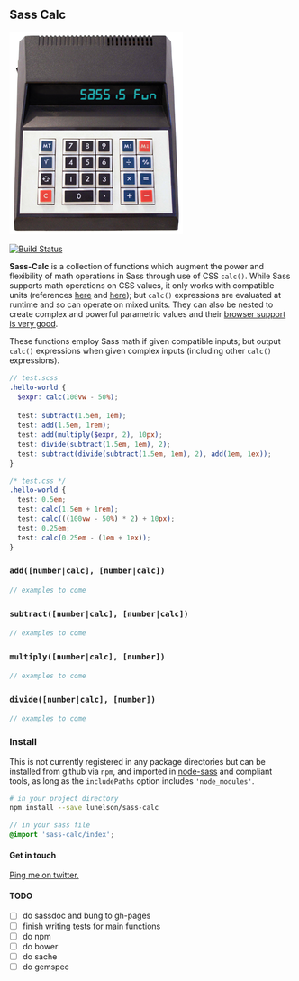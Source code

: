 ## Sass Calc

!['sass calc'](sass-calc.png)

[![Build Status](https://travis-ci.org/lunelson/sass-calc.svg?branch=master)](https://travis-ci.org/lunelson/sass-calc)

**Sass-Calc** is a collection of functions which augment the power and flexibility of math operations in Sass through use of CSS `calc()`. While Sass supports math operations on CSS values, it only works with compatible units (references [here](https://www.sitepoint.com/sass-basics-operators/) and [here](https://www.sitepoint.com/understanding-sass-units/)); but `calc()` expressions are evaluated at runtime and so can operate on mixed units. They can also be nested to create complex and powerful parametric values and their [browser support is very good](http://caniuse.com/#feat=calc).

These functions employ Sass math if given compatible inputs; but output `calc()` expressions when given complex inputs (including other `calc()` expressions).

```scss
// test.scss
.hello-world {
  $expr: calc(100vw - 50%);

  test: subtract(1.5em, 1em);
  test: add(1.5em, 1rem);
  test: add(multiply($expr, 2), 10px);
  test: divide(subtract(1.5em, 1em), 2);
  test: subtract(divide(subtract(1.5em, 1em), 2), add(1em, 1ex));
}
```
```css
/* test.css */
.hello-world {
  test: 0.5em;
  test: calc(1.5em + 1rem);
  test: calc(((100vw - 50%) * 2) + 10px);
  test: 0.25em;
  test: calc(0.25em - (1em + 1ex));
}
```


### `add([number|calc], [number|calc])`
```scss
// examples to come
```
### `subtract([number|calc], [number|calc])`
```scss
// examples to come
```
### `multiply([number|calc], [number])`
```scss
// examples to come
```
### `divide([number|calc], [number])`
```scss
// examples to come
```

### Install

This is not currently registered in any package directories but can be installed from github via `npm`, and imported in [node-sass](https://github.com/sass/node-sass) and compliant tools, as long as the `includePaths` option includes `'node_modules'`.

```sh
# in your project directory
npm install --save lunelson/sass-calc
```
```scss
// in your sass file
@import 'sass-calc/index';
```
#### Get in touch

[Ping me on twitter.](https://twitter.com/lunelson)

#### TODO

- [ ] do sassdoc and bung to gh-pages
- [ ] finish writing tests for main functions
- [ ] do npm
- [ ] do bower
- [ ] do sache
- [ ] do gemspec

